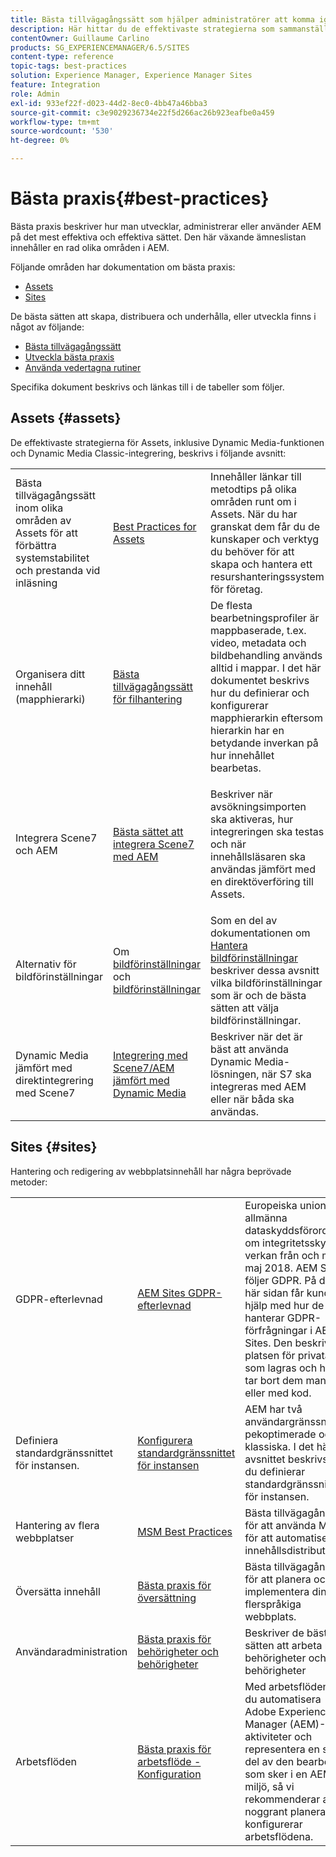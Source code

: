 ```yaml
---
title: Bästa tillvägagångssätt som hjälper administratörer att komma igång
description: Här hittar du de effektivaste strategierna som sammanställts av Adobe tekniker och konsultteam för att hjälpa administratörerna att komma igång.
contentOwner: Guillaume Carlino
products: SG_EXPERIENCEMANAGER/6.5/SITES
content-type: reference
topic-tags: best-practices
solution: Experience Manager, Experience Manager Sites
feature: Integration
role: Admin
exl-id: 933ef22f-d023-44d2-8ec0-4bb47a46bba3
source-git-commit: c3e9029236734e22f5d266ac26b923eafbe0a459
workflow-type: tm+mt
source-wordcount: '530'
ht-degree: 0%

---
```


# Bästa praxis{#best-practices}

Bästa praxis beskriver hur man utvecklar, administrerar eller använder AEM på det mest effektiva och effektiva sättet. Den här växande ämneslistan innehåller en rad olika områden i AEM.

Följande områden har dokumentation om bästa praxis:

* [Assets](#assets)
* [Sites](#sites)

De bästa sätten att skapa, distribuera och underhålla, eller utveckla finns i något av följande:

* [Bästa tillvägagångssätt](/help/sites-authoring/best-practices.md)
* [Utveckla bästa praxis](/help/sites-developing/best-practices.md)
* [Använda vedertagna rutiner](/help/sites-deploying/best-practices.md)

Specifika dokument beskrivs och länkas till i de tabeller som följer.

## Assets {#assets}

De effektivaste strategierna för Assets, inklusive Dynamic Media-funktionen och Dynamic Media Classic-integrering, beskrivs i följande avsnitt:

<table>
 <tbody>
  <tr>
   <td>Bästa tillvägagångssätt inom olika områden av Assets för att förbättra systemstabilitet och prestanda vid inläsning</td>
   <td><a href="/help/assets/best-practices-for-assets.md">Best Practices for Assets</a></td>
   <td>Innehåller länkar till metodtips på olika områden runt om i Assets. När du har granskat dem får du de kunskaper och verktyg du behöver för att skapa och hantera ett resurshanteringssystem för företag.</td>
  </tr>
  <tr>
   <td>Organisera ditt innehåll (mapphierarki)</td>
   <td><a href="/help/assets/organize-assets.md">Bästa tillvägagångssätt för filhantering</a></td>
   <td>De flesta bearbetningsprofiler är mappbaserade, t.ex. video, metadata och bildbehandling används alltid i mappar. I det här dokumentet beskrivs hur du definierar och konfigurerar mapphierarkin eftersom hierarkin har en betydande inverkan på hur innehållet bearbetas. </td>
  </tr>
  <tr>
   <td>Integrera Scene7 och AEM</td>
   <td><a href="/help/sites-administering/scene7.md#best-practices-for-integrating-scene-with-aem">Bästa sättet att integrera Scene7 med AEM</a></td>
   <td><p>Beskriver när avsökningsimporten ska aktiveras, hur integreringen ska testas och när innehållsläsaren ska användas jämfört med en direktöverföring till Assets.</p> </td>
  </tr>
  <tr>
   <td>Alternativ för bildförinställningar</td>
   <td>Om <a href="/help/assets/managing-image-presets.md#understanding-image-presets">bildförinställningar</a> och <a href="/help/assets/managing-image-presets.md#image-preset-options">bildförinställningar </a></td>
   <td>Som en del av dokumentationen om <a href="/help/assets/managing-image-presets.md">Hantera bildförinställningar</a> beskriver dessa avsnitt vilka bildförinställningar som är och de bästa sätten att välja bildförinställningar.</td>
  </tr>
  <tr>
   <td>Dynamic Media jämfört med direktintegrering med Scene7</td>
   <td><a href="/help/sites-administering/scene7.md#aem-scene-integration-versus-dynamic-media">Integrering med Scene7/AEM jämfört med Dynamic Media</a></td>
   <td>Beskriver när det är bäst att använda Dynamic Media-lösningen, när S7 ska integreras med AEM eller när båda ska användas.</td>
  </tr>
 </tbody>
</table>

## Sites {#sites}

Hantering och redigering av webbplatsinnehåll har några beprövade metoder:

<table>
 <tbody>
  <tr>
   <td>GDPR-efterlevnad</td>
   <td><a href="/help/sites-administering/gdpr-compliance-sites.md">AEM Sites GDPR-efterlevnad</a></td>
   <td>Europeiska unionens allmänna dataskyddsförordning om integritetsskydd får verkan från och med maj 2018. AEM Sites följer GDPR. På den här sidan får kunderna hjälp med hur de hanterar GDPR-förfrågningar i AEM Sites. Den beskriver platsen för privata data som lagras och hur du tar bort dem manuellt eller med kod.</td>
  </tr>
  <tr>
   <td>Definiera standardgränssnittet för instansen.</td>
   <td><p><a href="/help/sites-authoring/select-ui.md#configuring-the-default-ui-for-your-instance">Konfigurera standardgränssnittet för instansen</a></p> </td>
   <td>AEM har två användargränssnitt: pekoptimerade och klassiska. I det här avsnittet beskrivs hur du definierar standardgränssnittet för instansen.</td>
  </tr>
  <tr>
   <td>Hantering av flera webbplatser</td>
   <td><a href="/help/sites-administering/msm-best-practices.md">MSM Best Practices</a></td>
   <td>Bästa tillvägagångssätt för att använda MSM för att automatisera innehållsdistributionen. </td>
  </tr>
  <tr>
   <td>Översätta innehåll</td>
   <td><a href="/help/sites-administering/tc-bp.md">Bästa praxis för översättning</a></td>
   <td>Bästa tillvägagångssätt för att planera och implementera din flerspråkiga webbplats.</td>
  </tr>
  <tr>
   <td>Användaradministration</td>
   <td><a href="/help/sites-administering/security.md#best-practices">Bästa praxis för behörigheter och behörigheter</a></td>
   <td>Beskriver de bästa sätten att arbeta med behörigheter och behörigheter </td>
  </tr>
  <tr>
   <td>Arbetsflöden</td>
   <td><a href="/help/sites-developing/workflows-best-practices.md#configuration">Bästa praxis för arbetsflöde - Konfiguration</a></td>
   <td>Med arbetsflöden kan du automatisera Adobe Experience Manager (AEM)-aktiviteter och representera en stor del av den bearbetning som sker i en AEM-miljö, så vi rekommenderar att du noggrant planerar och konfigurerar arbetsflödena.</td>
  </tr>
 </tbody>
</table>
